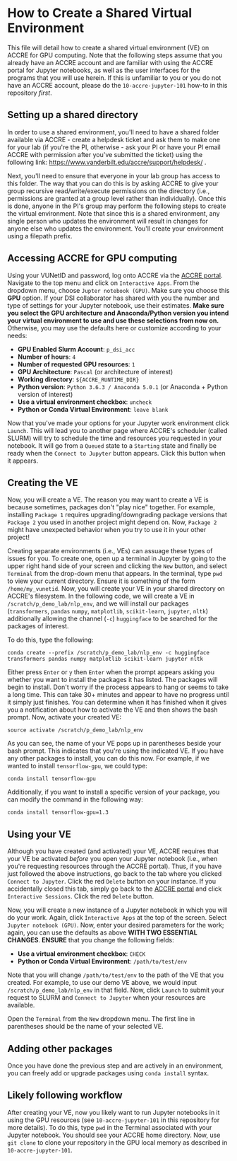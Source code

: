 # How to Create a Shared Virtual Environment

This file will detail how to create a shared virtual environment (VE) on ACCRE for GPU computing.  Note that the following steps assume that you already have an ACCRE account and are familiar with using the ACCRE portal for Jupyter notebooks, as well as the user interfaces for the programs that you will use herein.  If this is unfamiliar to you or you do not have an ACCRE account, please do the `10-accre-jupyter-101` how-to in this repository *first*.

## Setting up a shared directory
In order to use a shared environment, you'll need to have a shared folder available via ACCRE - create a helpdesk ticket and ask them to make one for your lab (if you're the PI, otherwise - ask your PI or have your PI email ACCRE with permission after you've submitted the ticket) using the following link: https://www.vanderbilt.edu/accre/support/helpdesk/ . 

Next, you'll need to ensure that everyone in your lab group has access to this folder.  The way that you can do this is by asking ACCRE to give your group recursive read/write/execute permissions on the directory (i.e., permissions are granted at a group level rather than individually).  Once this is done, anyone in the PI's group may perform the following steps to create the virtual environment.  Note that since this is a shared environment, any single person who updates the environment will result in changes for anyone else who updates the environment.  You'll create your environment using a filepath prefix.

## Accessing ACCRE for GPU computing
Using your VUNetID and password, log onto ACCRE via the [ACCRE portal](https://portal.accre.vanderbilt.edu).  Navigate to the top menu and click on `Interactive Apps`.  From the dropdown menu, choose `Jupter notebook (GPU)`.  Make sure you choose this **GPU** option.  If your DSI collaborator has shared with you the number and type of settings for your Jupyter notebook, use their estimates.  **Make sure you select the GPU  architecture and Anaconda/Python version you intend your virtual environment to use and use these selections from now on.**  Otherwise, you may use the defaults here or customize according to your needs:

- **GPU Enabled Slurm Account**: `p_dsi_acc`
- **Number of hours**: `4`
- **Number of requested GPU resources**: `1`
- **GPU Architecture**: `Pascal` (or architecture of interest)
- **Working directory**: `${ACCRE_RUNTIME_DIR}`
- **Python version**: `Python 3.6.3 / Anaconda 5.0.1` (or Anaconda + Python version of interest)
- **Use a virtual environment checkbox**: `uncheck`
- **Python or Conda Virtual Environment**: `leave blank`

Now that you've made your options for your Jupyter work environment click `Launch`.  This will lead you to another page where ACCRE's scheduler (called SLURM) will try to schedule the time and resources you requested in your notebook.  It will go from a `Queued` state to a `Starting` state and finally be ready when the `Connect to Jupyter` button appears.  Click this button when it appears.

## Creating the VE
Now, you will create a VE.  The reason you may want to create a VE is because sometimes, packages don't "play nice" together.  For example, installing `Package 1` requires upgrading/downgrading package versions that `Package 2` you used in another project might depend on.  Now, `Package 2` might have unexpected behavior when you try to use it in your other project!

Creating separate environments (i.e., VEs) can assuage these types of issues for you.  To create one, open up a terminal in Jupyter by going to the upper right hand side of your screen and clicking the `New` button, and select `Terminal` from the drop-down menu that appears.  In the terminal, type `pwd` to view your current directory.  Ensure it is something of the form `/home/my_vunetid`.  Now, you will create your VE in your shared directory on ACCRE's filesystem.  In the following code, we will create a VE in `/scratch/p_demo_lab/nlp_env`, and we will install our packages (`transformers`, `pandas` `numpy`, `matplotlib`, `scikit-learn`, `jupyter`, `nltk`) additionally allowing the channel (`-c`) `huggingface` to be searched for the packages of interest.  

To do this, type the following:
```
conda create --prefix /scratch/p_demo_lab/nlp_env -c huggingface transformers pandas numpy matplotlib scikit-learn jupyter nltk
```

Either press `Enter` or `y` then `Enter` when the prompt appears asking you whether you want to install the packages it has listed.  The packages will begin to install.  Don't worry if the process appears to hang or seems to take a long time.  This can take 30+ minutes and appear to have no progress until it simply just finishes.  You can determine when it has finished when it gives you a notification about how to activate the VE and then shows the bash prompt.  Now, activate your created VE:

```
source activate /scratch/p_demo_lab/nlp_env
```
As you can see, the name of your VE pops up in parentheses beside your bash prompt.  This indicates that you're using the indicated VE.  If you have any other packages to install, you can do this now.  For example, if we wanted to install `tensorflow-gpu`, we could type:
```
conda install tensorflow-gpu
```
Additionally, if you want to install a specific version of your package, you can modify the command in the following way:
```
conda install tensorflow-gpu=1.3
```

## Using your VE
Although you have created (and activated) your VE, ACCRE requires that your VE be activated *before* you open your Jupyter notebook (i.e., when you're requesting resources through the ACCRE portal). Thus, if you have just followed the above instructions, go back to the tab where you clicked `Connect to Jupyter`.  Click the red `Delete` button on your instance.  If you accidentally closed this tab, simply go back to the [ACCRE portal](https://portal.accre.vanderbilt.edu) and click `Interactive Sessions`.  Click the red `Delete` button.

Now, you will create a new instance of a Jupyter notebook in which you will do your work.  Again, click `Interactive Apps` at the top of the screen.  Select `Jupyter notebook (GPU)`.  Now, enter your desired parameters for the work; again, you can use the defaults as above **WITH TWO ESSENTIAL CHANGES**.  **ENSURE** that you change the following fields:

- **Use a virtual environment checkbox**: `CHECK`
- **Python or Conda Virtual Environment**: `/path/to/test/env`

Note that you will change `/path/to/test/env` to the path of the VE that you created.  For example, to use our demo VE above, we would input `/scratch/p_demo_lab/nlp_env` in that field.  Now, click `Launch` to submit your request to SLURM and `Connect to Jupyter` when your resources are available.

Open the `Terminal` from the `New` dropdown menu. The first line in parentheses should be the name of your selected VE.

## Adding other packages
Once you have done the previous step and are actively in an environment, you can freely add or upgrade packages using `conda install` syntax.

## Likely following workflow
After creating your VE, now you likely want to run Jupyter notebooks in it using the GPU resources (see `10-accre-jupyter-101` in this repository for more details).  To do this, type `pwd` in the Terminal associated with your Jupyter notebook.  You should see your ACCRE home directory.  Now, use `git clone` to clone your repository in the GPU local memory as described in `10-accre-jupyter-101`.

